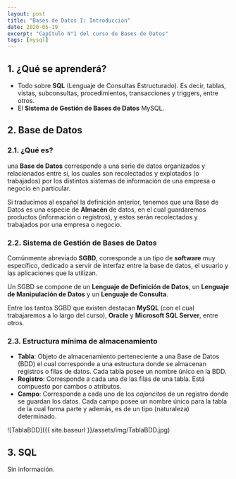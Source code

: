 ```yaml
---
layout: post
title: "Bases de Datos I: Introducción"
date: 2020-05-19
excerpt: "Capítulo N°1 del curso de Bases de Datos"
tags: [mysql]
---
```


## 1. ¿Qué se aprenderá?

* Todo sobre **SQL** (Lenguaje de Consultas Estructurado). Es decir, tablas, vistas, subconsultas, procedimientos, transacciones y triggers, entre otros.
* El **Sistema de Gestión de Bases de Datos** MySQL.

## 2. Base de Datos

### 2.1. ¿Qué es?

una **Base de Datos** corresponde a una serie de datos organizados y relacionados entre si, los cuales son recolectados y explotados (o trabajados) por los distintos sistemas de información de una empresa o negocio en particular.

Si traducimos al español la definición anterior, tenemos que una Base de Datos es una especie de **Almacén** de datos, en el cual guardaremos productos (información o registros), y estos serán recolectados y trabajados por una empresa o negocio.

### 2.2. Sistema de Gestión de Bases de Datos

Comúnmente abreviado **SGBD**, corresponde a un tipo de **software** muy específico, dedicado a servir  de interfaz entre la base de datos, el usuario y las aplicaciones que la utilizan.

Un SGBD se compone de un **Lenguaje de Definición de Datos**, un **Lenguaje de Manipulación de Datos** y un **Lenguaje de Consulta**.

Entre los tantos SGBD que existen destacan **MySQL** (con el cual trabajaremos a lo largo del curso), **Oracle** y **Microsoft SQL Server**, entre otros.

### 2.3. Estructura mínima de almacenamiento

* **Tabla**: Objeto de almacenamiento perteneciente a una Base de Datos (BDD) el cual corresponde a una estructura donde se almacenan registros o filas de datos. Cada tabla posee un nombre único en la BDD.
* **Registro**: Corresponde a cada una de las filas de una tabla. Está compuesto por cambos o atributos.
* **Campo**: Corresponde a cada uno de los *cajoncitos* de un registro donde se guardan los datos. Cada campo posee un nombre único para la tabla de la cual forma parte y además, es de un tipo (naturaleza) determinado.

![TablaBDD]({{ site.baseurl }}/assets/img/TablaBDD.jpg)

## 3. SQL

Sin información.
